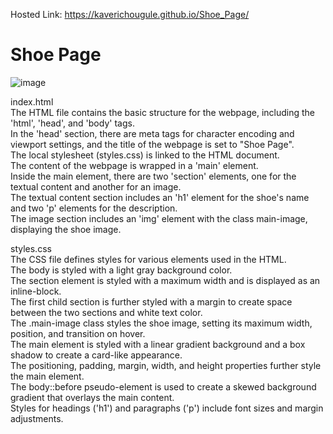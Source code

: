 Hosted Link: https://kaverichougule.github.io/Shoe_Page/

# Shoe Page
![image](https://github.com/kaverichougule/Shoe_Page/assets/101037685/6165ec91-7836-4e10-a49d-25d920bffdf5)

index.html <br>
The HTML file contains the basic structure for the webpage, including the 'html', 'head', and 'body' tags. <br>
In the 'head' section, there are meta tags for character encoding and viewport settings, and the title of the webpage is set to "Shoe Page". <br>
The local stylesheet (styles.css) is linked to the HTML document. <br>
The content of the webpage is wrapped in a 'main' element. <br>
Inside the main element, there are two 'section' elements, one for the textual content and another for an image. <br>
The textual content section includes an 'h1' element for the shoe's name and two 'p' elements for the description. <br>
The image section includes an 'img' element with the class main-image, displaying the shoe image. <br>

styles.css <br>
The CSS file defines styles for various elements used in the HTML. <br>
The body is styled with a light gray background color. <br>
The section element is styled with a maximum width and is displayed as an inline-block. <br>
The first child section is further styled with a margin to create space between the two sections and white text color. <br>
The .main-image class styles the shoe image, setting its maximum width, position, and transition on hover. <br>
The main element is styled with a linear gradient background and a box shadow to create a card-like appearance. <br>
The positioning, padding, margin, width, and height properties further style the main element. <br>
The body::before pseudo-element is used to create a skewed background gradient that overlays the main content. <br>
Styles for headings ('h1') and paragraphs ('p') include font sizes and margin adjustments. <br>
